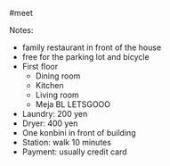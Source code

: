 #meet 

Notes:

- family restaurant in front of the house
- free for the parking lot and bicycle
- First floor
	- Dining room
	- Kitchen
	- Living room
	- Meja BL LETSGOOO
- Laundry: 200 yen
- Dryer: 400 yen
- One konbini in front of building
- Station: walk 10 minutes
- Payment: usually credit card

